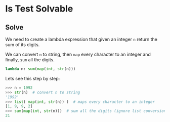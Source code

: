# Is Test Solvable

## Solve

We need to create a lambda expression that given an integer `n` return the sum of its digits.

We can convert `n` to string, then `map` every character to an integer and finally, `sum` all the digits.

```python
lambda n: sum(map(int, str(n)))
```

Lets see this step by step:

```python
>>> n = 1992
>>> str(n)  # convert n to string
'1992'
>>> list( map(int, str(n)) )  # maps every character to an integer
[1, 9, 9, 2]
>>> sum(map(int, str(n)))  # sum all the digits (ignore list conversion here)
21
```